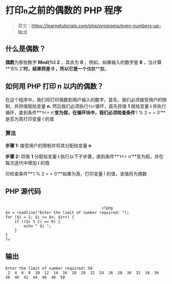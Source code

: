 # 打印`n`之前的偶数的 PHP 程序

> 原文：<https://learnetutorials.com/php/programs/even-numbers-up-to-n>

## 什么是偶数？

**偶数**为那些数字 **Mod(%)** **2** ，其余为 **0** 。例如，如果输入的数字是 **8** ，当计算**‘8% 2’**时，结果将是 **0** ，所以它是一个**偶数**数。

## 如何用 PHP 打印 n 以内的偶数？

在这个程序中，我们将打印偶数到用户输入的数字。首先，我们必须接受用户的限制，并将值赋给变量 **n.** 然后我们必须执行`for`循环，首先将值 **1** 赋给变量 **i** 并执行循环，直到条件**‘I<= n’**变为假，在循环块中，我们必须检查条件**‘I % 2 = = 0’**是否为真打印变量 I 的值

### 算法

**步骤 1:** 接受用户的限制并将其分配给变量 **n**

**步骤 2:** 将值 **1** 分配给变量 **i** 执行以下子步骤，直到条件**‘I<= n’**变为假，并在每次迭代中增加 **i** 的值

(I)检查条件**‘I % 2 = = 0’**如果为真，打印变量 I 的值，该值将为偶数

## PHP 源代码

```

                                          <?php
$n = readline("Enter the limit of number required: ");
for ($i = 1; $i <= $n; $i++) {
    if (($i % 2) == 0) {
        echo " $i ";
    }
}
?>

```

## 输出

```
Enter the limit of number required: 50
 2  4  6  8  10  12  14  16  18  20  22  24  26  28  30  32  34  36  38  40  42  44  46  48  50
```